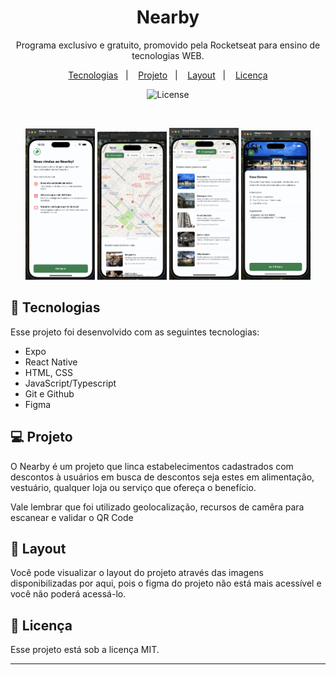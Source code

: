<h1 align="center"> Nearby </h1>

<p align="center">
Programa exclusivo e gratuito, promovido pela Rocketseat para ensino de tecnologias WEB. <br/>
</p>

<p align="center">
  <a href="#-tecnologias">Tecnologias</a>&nbsp;&nbsp;&nbsp;|&nbsp;&nbsp;&nbsp;
  <a href="#-projeto">Projeto</a>&nbsp;&nbsp;&nbsp;|&nbsp;&nbsp;&nbsp;
  <a href="#-layout">Layout</a>&nbsp;&nbsp;&nbsp;|&nbsp;&nbsp;&nbsp;
  <a href="#memo-licença">Licença</a>
</p>

<p align="center">
  <img alt="License" src="https://img.shields.io/static/v1?label=license&message=MIT&color=49AA26&labelColor=000000">
</p>

<br>

<p align="center">
  <img alt="projeto Nearby" src=".github/preview.png" width="22%">
  <img alt="projeto Nearby" src=".github/preview2.png" width="22%">
  <img alt="projeto Nearby" src=".github/preview3.png" width="22%">
  <img alt="projeto Nearby" src=".github/preview4.png" width="22%">
</p>

## 🚀 Tecnologias

Esse projeto foi desenvolvido com as seguintes tecnologias:

- Expo
- React Native
- HTML, CSS
- JavaScript/Typescript
- Git e Github
- Figma

## 💻 Projeto

O Nearby é um projeto que linca estabelecimentos cadastrados com descontos à usuários em busca de descontos seja estes em alimentação, vestuário, qualquer loja ou serviço que ofereça o benefício.

Vale lembrar que foi utilizado geolocalização, recursos de camêra para escanear e validar o QR Code

## 🔖 Layout

Você pode visualizar o layout do projeto através das imagens disponibilizadas por aqui, pois o figma do projeto não está mais acessível e você não poderá acessá-lo.

## :memo: Licença

Esse projeto está sob a licença MIT.

---
